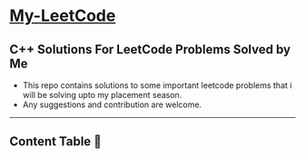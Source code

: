 # [My-LeetCode](https://github.com/jainans/my-LeetCode)
## C++ Solutions For LeetCode Problems Solved by Me
- This repo contains solutions to some important leetcode problems that i will be solving upto my placement season.
- Any suggestions and contribution are welcome.
---
## Content Table 🌟
